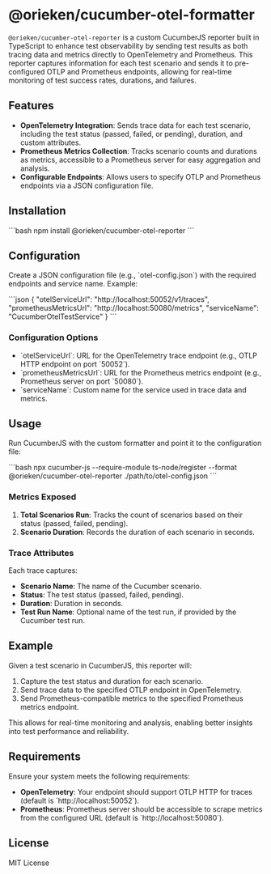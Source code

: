# @orieken/cucumber-otel-formatter


`@orieken/cucumber-otel-reporter` is a custom CucumberJS reporter built in TypeScript to enhance test observability by sending test results as both tracing data and metrics directly to OpenTelemetry and Prometheus. This reporter captures information for each test scenario and sends it to pre-configured OTLP and Prometheus endpoints, allowing for real-time monitoring of test success rates, durations, and failures.

## Features

- **OpenTelemetry Integration**: Sends trace data for each test scenario, including the test status (passed, failed, or pending), duration, and custom attributes.
- **Prometheus Metrics Collection**: Tracks scenario counts and durations as metrics, accessible to a Prometheus server for easy aggregation and analysis.
- **Configurable Endpoints**: Allows users to specify OTLP and Prometheus endpoints via a JSON configuration file.

## Installation

\`\`\`bash
npm install @orieken/cucumber-otel-reporter
\`\`\`

## Configuration

Create a JSON configuration file (e.g., \`otel-config.json\`) with the required endpoints and service name. Example:

\`\`\`json
{
"otelServiceUrl": "http://localhost:50052/v1/traces",
"prometheusMetricsUrl": "http://localhost:50080/metrics",
"serviceName": "CucumberOtelTestService"
}
\`\`\`

### Configuration Options

- \`otelServiceUrl\`: URL for the OpenTelemetry trace endpoint (e.g., OTLP HTTP endpoint on port \`50052\`).
- \`prometheusMetricsUrl\`: URL for the Prometheus metrics endpoint (e.g., Prometheus server on port \`50080\`).
- \`serviceName\`: Custom name for the service used in trace data and metrics.

## Usage

Run CucumberJS with the custom formatter and point it to the configuration file:

\`\`\`bash
npx cucumber-js --require-module ts-node/register --format @orieken/cucumber-otel-reporter ./path/to/otel-config.json
\`\`\`

### Metrics Exposed

1. **Total Scenarios Run**: Tracks the count of scenarios based on their status (passed, failed, pending).
2. **Scenario Duration**: Records the duration of each scenario in seconds.

### Trace Attributes

Each trace captures:
- **Scenario Name**: The name of the Cucumber scenario.
- **Status**: The test status (passed, failed, pending).
- **Duration**: Duration in seconds.
- **Test Run Name**: Optional name of the test run, if provided by the Cucumber test run.

## Example

Given a test scenario in CucumberJS, this reporter will:
1. Capture the test status and duration for each scenario.
2. Send trace data to the specified OTLP endpoint in OpenTelemetry.
3. Send Prometheus-compatible metrics to the specified Prometheus metrics endpoint.

This allows for real-time monitoring and analysis, enabling better insights into test performance and reliability.

## Requirements

Ensure your system meets the following requirements:
- **OpenTelemetry**: Your endpoint should support OTLP HTTP for traces (default is \`http://localhost:50052\`).
- **Prometheus**: Prometheus server should be accessible to scrape metrics from the configured URL (default is \`http://localhost:50080\`).

## License

MIT License
